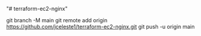"# terraform-ec2-nginx" 


git branch -M main
git remote add origin https://github.com/jceleste1/terraform-ec2-nginx.git
git push -u origin main